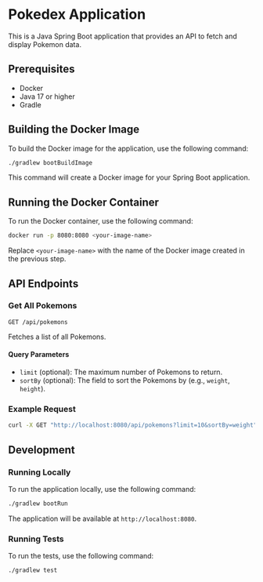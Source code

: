 # Pokedex Application

This is a Java Spring Boot application that provides an API to fetch and display Pokemon data.

## Prerequisites

- Docker
- Java 17 or higher
- Gradle

## Building the Docker Image

To build the Docker image for the application, use the following command:

```sh
./gradlew bootBuildImage
```

This command will create a Docker image for your Spring Boot application.

## Running the Docker Container

To run the Docker container, use the following command:

```sh
docker run -p 8080:8080 <your-image-name>
```

Replace `<your-image-name>` with the name of the Docker image created in the previous step.

## API Endpoints

### Get All Pokemons

```
GET /api/pokemons
```

Fetches a list of all Pokemons.

#### Query Parameters

- `limit` (optional): The maximum number of Pokemons to return.
- `sortBy` (optional): The field to sort the Pokemons by (e.g., `weight`, `height`).

### Example Request

```sh
curl -X GET "http://localhost:8080/api/pokemons?limit=10&sortBy=weight"
```

## Development

### Running Locally

To run the application locally, use the following command:

```sh
./gradlew bootRun
```

The application will be available at `http://localhost:8080`.

### Running Tests

To run the tests, use the following command:

```sh
./gradlew test
```
